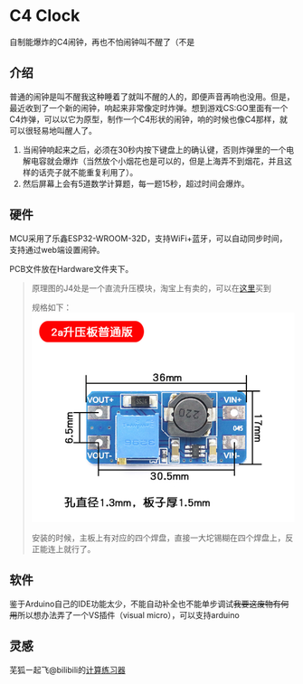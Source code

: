 # C4 Clock
自制能爆炸的C4闹钟，再也不怕闹钟叫不醒了（不是

## 介绍
普通的闹钟是叫不醒我这种睡着了就叫不醒的人的，即便声音再响也没用。但是，最近收到了一个新的闹钟，响起来非常像定时炸弹。想到游戏CS:GO里面有一个C4炸弹，可以以它为原型，制作一个C4形状的闹钟，响的时候也像C4那样，就可以很轻易地叫醒人了。

1. 当闹钟响起来之后，必须在30秒内按下键盘上的确认键，否则炸弹里的一个电解电容就会爆炸（当然放个小烟花也是可以的，但是上海弄不到烟花，并且这样的话壳子就不能重复利用了）。
2. 然后屏幕上会有5道数学计算题，每一题15秒，超过时间会爆炸。

## 硬件
MCU采用了乐鑫ESP32-WROOM-32D，支持WiFi+蓝牙，可以自动同步时间，支持通过web端设置闹钟。

PCB文件放在Hardware文件夹下。
> 原理图的J4处是一个直流升压模块，淘宝上有卖的，可以在[这里](https://detail.tmall.com/item.htm?id=41345069371)买到
> 
> 规格如下：
> ![](doc/boost-mod.png)
>
> 安装的时候，主板上有对应的四个焊盘，直接一大坨锡糊在四个焊盘上，反正能连上就行了。

## 软件
鉴于Arduino自己的IDE功能太少，不能自动补全也不能单步调试~~我要这废物有何用~~所以想办法弄了一个VS插件（visual micro），可以支持arduino

## 灵感
芜狐ー起飞@bilibili的[计算练习器](https://www.bilibili.com/video/BV1YU4y1j7n4)
